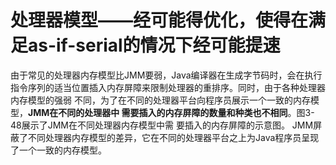 # 处理器模型——经可能得优化，使得在满足as-if-serial的情况下经可能提速

由于常见的处理器内存模型比JMM要弱，Java编译器在生成字节码时，会在执行指令序列的适当位置插入内存屏障来限制处理器的重排序。同时，由于各种处理器内存模型的强弱 不同，为了在不同的处理器平台向程序员展示一个一致的内存模型，**JMM在不同的处理器中 需要插入的内存屏障的数量和种类也不相同**。图3-48展示了JMM在不同处理器内存模型中需 要插入的内存屏障的示意图。 JMM屏蔽了不同处理器内存模型的差异，它在不同的处理器平台之上为Java程序员呈现 了一个一致的内存模型。